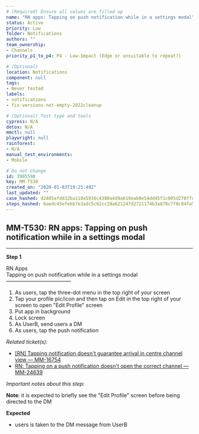 ```yaml
---
# (Required) Ensure all values are filled up
name: "RN apps: Tapping on push notification while in a settings modal"
status: Active
priority: Low
folder: Notifications
authors: ""
team_ownership:
- Channels
priority_p1_to_p4: P4 - Low-Impact (Edge or unsuitable to repeat?)

# (Optional)
location: Notifications
component: null
tags:
- Never tested
labels:
- notifications
- fix-versions-not-empty-2022cleanup

# (Optional) Test type and tools
cypress: N/A
detox: N/A
mmctl: null
playwright: null
rainforest:
- N/A
manual_test_environments:
- Mobile

# Do not change
id: 3905598
key: MM-T530
created_on: "2020-01-03T19:25:49Z"
last_updated: ""
case_hashed: d2405afdd32ba110a5936c4380a4d9a619eab0e54dd45f1c005d278ffd305ee8e20c06054ef577ed01ca7bc0e25b1f5e
steps_hashed: 6aedc45efebb7e3adc5c62cc28a621247d2721174b3a870c7f8c84fa57e44975bf20cd4af4f81e180bcbb42bb5406c87
---
```


<!-- (Auto-generated) Based on frontmatter's "key" and "name" -->

## MM-T530: RN apps: Tapping on push notification while in a settings modal

---

**Step 1**

RN Apps\
Tapping on push notification while in a settings modal\
–––––––––––––––––––––––––

1. As users, tap the three-dot menu in the top right of your screen
2. Tap your profile pic/icon and then tap on Edit in the top right of your screen to open "Edit Profile" screen
3. Put app in background
4. Lock screen
5. As UserB, send users a DM
6. As users, tap the push notification

_Related ticket(s):_

- [\[RN\] Tapping notification doesn't guarantee arrival in centre channel view — MM-16754](https://mattermost.atlassian.net/browse/MM-16754)
- [RN: Tapping on a push notification doesn't open the correct channel — MM-24639](https://mattermost.atlassian.net/browse/MM-24639)

_Important notes about this step:_

**Note**: it is expected to briefly see the "Edit Profile" screen before being directed to the DM

**Expected**

- users is taken to the DM message from UserB

